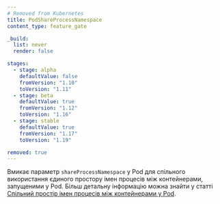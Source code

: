 ```yaml
---
# Removed from Kubernetes
title: PodShareProcessNamespace
content_type: feature_gate

_build:
  list: never
  render: false

stages:
  - stage: alpha 
    defaultValue: false
    fromVersion: "1.10"
    toVersion: "1.11"
  - stage: beta 
    defaultValue: true
    fromVersion: "1.12"
    toVersion: "1.16"
  - stage: stable
    defaultValue: true
    fromVersion: "1.17"
    toVersion: "1.19"

removed: true
---
```

Вмикає параметр `shareProcessNamespace` у Pod для спільного використання єдиного простору імен процесів між контейнерами, запущеними у Pod. Більш детальну інформацію можна знайти у статті [Спільний простір імен процесів між контейнерами у Pod](/uk/docs/tasks/configure-pod-container/share-process-namespace/).
